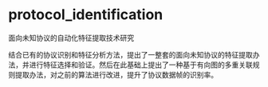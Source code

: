 # protocol_identification

面向未知协议的自动化特征提取技术研究

结合已有的协议识别和特征分析方法，提出了一整套的面向未知协议的特征提取办法，并进行特征选择和验证。然后在此基础上提出了一种基于有向图的多重关联规则提取办法，对之前的算法进行改进，提升了协议数据帧的识别率。
